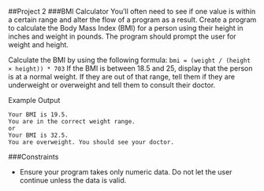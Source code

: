 

##Project 2
###BMI Calculator
You’ll often need to see if one value is within a certain range
and alter the flow of a program as a result.
Create a program to calculate the Body Mass Index (BMI) for a person using their height in inches and weight in pounds. The program should prompt the user for weight and height.

Calculate the BMI by using the following formula:
```bmi = (weight / (height × height)) * 703```
If the BMI is between 18.5 and 25, display that the person is at a normal weight. If they are out of that range, tell them if they are underweight or overweight and tell them to consult their doctor.

Example Output
```
Your BMI is 19.5.
You are in the correct weight range.
or
Your BMI is 32.5.
You are overweight. You should see your doctor.
```
###Constraints
* Ensure your program takes only numeric data. Do not let the user continue unless the data is valid.
